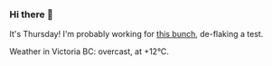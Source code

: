 ### Hi there :wave:

It's Thursday! I'm probably working for [this bunch](https://github.com/kohofinancial), de-flaking a test.

Weather in Victoria BC: overcast, at +12°C.
